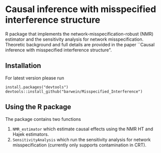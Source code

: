 # Causal inference with misspecified interference structure
R package that implements the network-misspecification-robust (NMR) estimator and the sensitivity analysis for network misspecification. \
Theoretic background and full details are provided in the paper ``Causal inference with misspecified interference structure".

## Installation
For latest version please run

```{r}
install.packages("devtools")
devtools::install_github("barwein/Misspecified_Interference")
```

## Using the R package

The package contains two functions

1. `NMR_estimator` which estimate causal effects using the NMR HT and Hajek estimators.
2. `SensitivityAnalysis` which run the sensitivity analysis for network misspecification (currently only supports contamination in CRT).

